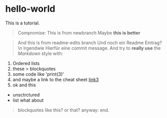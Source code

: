 # hello-world
This is a tutorial.


> Compromise: This is from newbranch
Maybe **this is better**

> And this is from readme-edits branch
Und noch ein Readme Eintrag? \n
Irgendwie Hierfür eine commit message.
And try to **really use** the *Markdown* style with:
1. Ordered lists
2. these > blockquotes
3. some code like 'print(3)' 
4. and maybe a link to the cheat sheet [link3](https://www.markdownguide.org/cheat-sheet/)
5. ok
and this
- unsctrctured
- list
what about
> blockquotes like this?
> or that?
anyway:
end.


